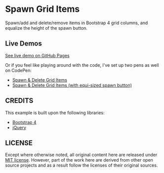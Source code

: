 # Spawn Grid Items
Spawn/add and delete/remove items in Bootstrap 4 grid columns, and equalize the height of the spawn button.

Live Demos
----------
[See live demo on GitHub Pages](https://hexcube.github.io/SpawnGridItems)

Or if you feel like playing around with the code, I've set up two pens as well on CodePen:
- [Spawn & Delete Grid Items](https://codepen.io/hexcube/pen/ExKGpLy)
- [Spawn & Delete Grid Items (with equi-sized spawn button)](https://codepen.io/hexcube/pen/yLOGqRL)

CREDITS
-------
This example is built upon the following libraries:
- [Bootstrap 4](https://getbootstrap.com/docs/4.5/getting-started/introduction/)
- [jQuery](https://jquery.com)

LICENSE
-------
Except where otherwise noted, all original content here are released under [MIT license](https://opensource.org/licenses/MIT). However, part of the work here are derived from other open source projects and as a result follow the licenses of their original sources.
